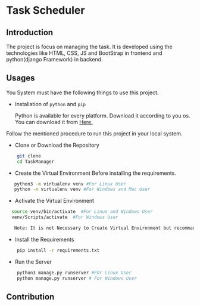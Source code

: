 # Task Scheduler
## Introduction
The project is focus on managing the task. It is developed using the technologies like HTML, CSS, JS and BootStrap in frontend and python(django Framework) in backend. 

## Usages
You System must have the following things to use this project.
 - Installation of `python` and  `pip`

    Python is available for every platform. Download it according to you os. You can download it from [Here.](https://www.python.org/downloads/)


Follow the mentioned procedure to run this project in your local system.
 - Clone or Download the Repository
```bash
    git clone 
    cd TaskManager
```
 - Create the Virtual Environment Before installing the requirements. 
 ```Bash
    python3 -m virtualenv venv #For Linux User
    python -m virtualenv venv #For Windows and Mac User

 ```
  - Activate the Virtual Environment
  ```bash
    source venv/bin/activate  #For Linux and Windows User
    venv/Scripts/activate  #For Windows User

     Note: It is not Necessary to Create Virtual Environment but recommanded.
  ``` 
 - Install the Requirements
```bash
    pip install -r requirements.txt
```
 - Run the Server
```bash
    python3 manage.py runserver #FOr Linux User
    python manage.py runserver # For Windows User
```

## Contribution

